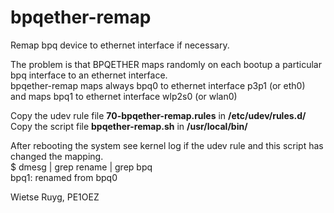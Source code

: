 # bpqether-remap
Remap bpq device to ethernet interface if necessary.

The problem is that BPQETHER maps randomly on each bootup a particular bpq interface to an ethernet interface.      
bpqether-remap maps always bpq0 to ethernet interface p3p1 (or eth0)  
and maps bpq1 to ethernet interface wlp2s0 (or wlan0)
 

Copy the udev rule file **70-bpqether-remap.rules** in **/etc/udev/rules.d/**  
Copy the script file **bpqether-remap.sh** in **/usr/local/bin/**  

After rebooting the system see kernel log if the udev rule and this script has changed the mapping.  
$ dmesg | grep rename | grep bpq  
bpq1: renamed from bpq0

Wietse Ruyg, PE1OEZ
